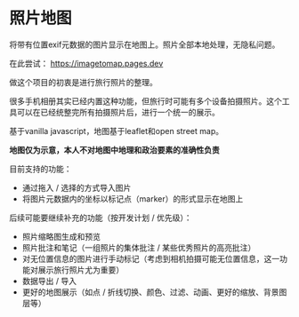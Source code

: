 # 照片地图

将带有位置exif元数据的图片显示在地图上。照片全部本地处理，无隐私问题。

在此尝试： https://imagetomap.pages.dev

做这个项目的初衷是进行旅行照片的整理。

很多手机相册其实已经内置这种功能，但旅行时可能有多个设备拍摄照片。这个工具可以在已经统整完所有拍摄照片后，进行一个统一的展示。

基于vanilla javascript，地图基于leaflet和open street map。

**地图仅为示意，本人不对地图中地理和政治要素的准确性负责**

目前支持的功能：

- 通过拖入 / 选择的方式导入图片
- 将图片元数据内的坐标以标记点（marker）的形式显示在地图上

后续可能要继续补充的功能（按开发计划 / 优先级）：

- 照片缩略图生成和预览
- 照片批注和笔记（一组照片的集体批注 / 某些优秀照片的高亮批注）
- 对无位置信息的图片进行手动标记（考虑到相机拍摄可能无位置信息，这一功能对展示旅行照片尤为重要）
- 数据导出 / 导入
- 更好的地图展示（如点 / 折线切换、颜色、过滤、动画、更好的缩放、背景图层等）


